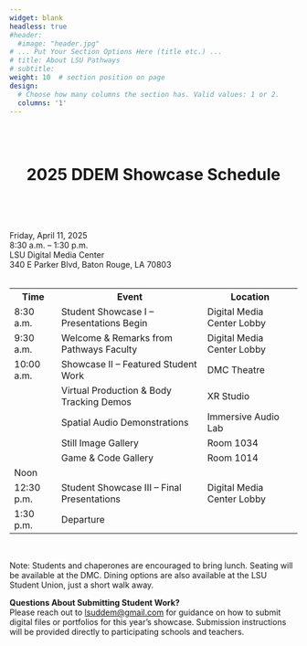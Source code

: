 ```yaml
---
widget: blank
headless: true
#header:
  #image: "header.jpg"
# ... Put Your Section Options Here (title etc.) ...
# title: About LSU Pathways
# subtitle:
weight: 10  # section position on page
design:
  # Choose how many columns the section has. Valid values: 1 or 2.
  columns: '1'
---
```

<center>
<div style="background-image: url('../images/canvas1a.png'); padding: 15px; ">
<br>

# **2025 DDEM Showcase Schedule** 


<br>
</div>

</center>
<br>

Friday, April 11, 2025 <br>
8:30 a.m. – 1:30 p.m. <br>
LSU Digital Media Center <br>
340 E Parker Blvd, Baton Rouge, LA 70803 <br><br>

 <table>
  <tr>
    <th>Time</th>
    <th>Event</th>
    <th>Location</th>
  </tr>
  <tr>
    <td>8:30 a.m.</td>
    <td>Student Showcase I – Presentations Begin</td>
    <td>Digital Media Center Lobby</td>
  </tr>
  <tr>
    <td>9:30 a.m.</td>
    <td>Welcome & Remarks from Pathways Faculty</td>
    <td>Digital Media Center Lobby</td>
  </tr>
  <tr>
    <td>10:00 a.m. </td>
    <td> Showcase II – Featured Student Work</td>
    <td> DMC Theatre</td>
  </tr>
  <tr>
    <td> </td>
    <td> Virtual Production & Body Tracking Demos</td>
    <td> XR Studio</td>
  </tr>
   <tr>
    <td> </td>
    <td> Spatial Audio Demonstrations</td>
    <td>Immersive Audio Lab</td>
  </tr>
   <tr>
    <td> </td>
    <td> Still Image Gallery</td>
    <td> Room 1034</td>
  </tr>
   <tr>
    <td> </td>
    <td>  Game & Code Gallery</td>
    <td>  Room 1014</td>
  </tr>
  <tr>
    <td> Noon </td>
    <td>  </td>
    <td> </td>
  </tr>
  <tr>
    <td> 12:30 p.m. </td>
    <td> Student Showcase III – Final Presentations </td>
    <td> Digital Media Center Lobby</td>
  </tr>
    <tr>
    <td> 1:30 p.m. </td>
    <td> Departure</td>
    <td> </td>
  </tr>
</table>
 
<br>

Note: Students and chaperones are encouraged to bring lunch. Seating will be available at the DMC. Dining options are also available at the LSU Student Union, just a short walk away.  <br>

<b>Questions About Submitting Student Work? </b><br>
Please reach out to lsuddem@gmail.com for guidance on how to submit digital files or portfolios for this year’s showcase. Submission instructions will be provided directly to participating schools and teachers.

<br><br><br><br>